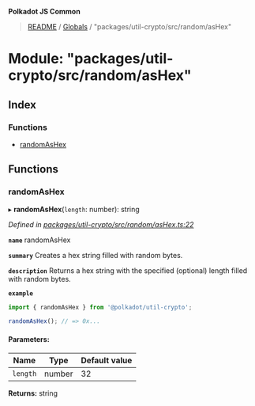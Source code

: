 **Polkadot JS Common**

> [README](../README.md) / [Globals](../globals.md) / "packages/util-crypto/src/random/asHex"

# Module: "packages/util-crypto/src/random/asHex"

## Index

### Functions

* [randomAsHex](_packages_util_crypto_src_random_ashex_.md#randomashex)

## Functions

### randomAsHex

▸ **randomAsHex**(`length`: number): string

*Defined in [packages/util-crypto/src/random/asHex.ts:22](https://github.com/polkadot-js/common/blob/aff78c2e/packages/util-crypto/src/random/asHex.ts#L22)*

**`name`** randomAsHex

**`summary`** Creates a hex string filled with random bytes.

**`description`** 
Returns a hex string with the specified (optional) length filled with random bytes.

**`example`** 
<BR>

```javascript
import { randomAsHex } from '@polkadot/util-crypto';

randomAsHex(); // => 0x...
```

#### Parameters:

Name | Type | Default value |
------ | ------ | ------ |
`length` | number | 32 |

**Returns:** string
